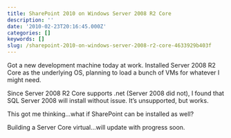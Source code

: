 ```yaml
---
title: SharePoint 2010 on Windows Server 2008 R2 Core
description: ''
date: '2010-02-23T20:16:45.000Z'
categories: []
keywords: []
slug: /sharepoint-2010-on-windows-server-2008-r2-core-4633929b403f
---
```


Got a new development machine today at work. Installed Server 2008 R2 Core as the underlying OS, planning to load a bunch of VMs for whatever I might need.

Since Server 2008 R2 Core supports .net (Server 2008 did not), I found that SQL Server 2008 will install without issue. It’s unsupported, but works.

This got me thinking…what if SharePoint can be installed as well?

Building a Server Core virtual…will update with progress soon.

